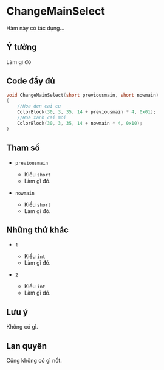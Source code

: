 # **ChangeMainSelect**

Hàm này có tác dụng...

## Ý tưởng

Làm gì đó

## Code đầy đủ

```cpp
void ChangeMainSelect(short previousmain, short nowmain)
{
    //Hoa den cai cu
    ColorBlock(30, 3, 35, 14 + previousmain * 4, 0x01);
    //Hoa xanh cai moi
    ColorBlock(30, 3, 35, 14 + nowmain * 4, 0x10);
}
```

## Tham số

- `previousmain`
  - Kiểu `short`
  - Làm gì đó.

- `nowmain`
  - Kiểu `short`
  - Làm gì đó.

## Những thứ khác

- `1`
  - Kiểu `int`
  - Làm gì đó.

- `2`
  - Kiểu `int`
  - Làm gì đó.

## Lưu ý

Không có gì.

## Lan quyên

Cũng không có gì nốt.
